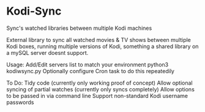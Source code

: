 # Kodi-Sync

Sync's watched libraries between multiple Kodi machines

External library to sync all watched movies & TV shows between multiple Kodi boxes, running multiple versions of Kodi, something a shared library on a mySQL server doesnt support.

Usage:
  Add/Edit servers list to match your environment
  python3 kodiwsync.py
  Optionally configure Cron task to do this repeatedily
  
To Do:
  Tidy code (currently only working proof of concept)
  Allow optional syncing of partial watches (currently only syncs completely)
  Allow options to be passed in via command line
  Support non-standard Kodi username passwords
  

